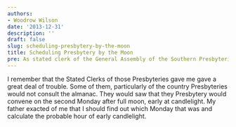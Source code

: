```yaml
---
authors:
- Woodrow Wilson
date: '2013-12-31'
description: ''
draft: false
slug: scheduling-presbytery-by-the-moon
title: Scheduling Presbytery by the Moon
pre: As stated clerk of the General Assembly of the Southern Presbyterian church, Woodrow Wilson's father was responsible for editing the minutes of the Assembly. He often called on young Woodrow for assistance.
---
```


I remember that the Stated Clerks of those Presbyteries gave me gave a great deal of trouble. Some of them, particularly of the country Presbyteries would not consult the almanac. They would saw that they Presbytery would convene on the second Monday after full moon, early at candlelight. My father exacted of me that I should find out which Monday that was and calculate the probable hour of early candlelight.
